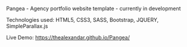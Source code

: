 Pangea - Agency portfolio website template - currently in development

Technologies used: HTML5, CSS3, SASS, Bootstrap, JQUERY, SimpleParallax.js

Live Demo: https://thealexandar.github.io/Pangea/

